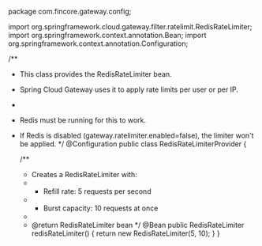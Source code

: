 package com.fincore.gateway.config;

import org.springframework.cloud.gateway.filter.ratelimit.RedisRateLimiter;
import org.springframework.context.annotation.Bean;
import org.springframework.context.annotation.Configuration;

/**
 * This class provides the RedisRateLimiter bean.
 * Spring Cloud Gateway uses it to apply rate limits per user or per IP.
 *
 * Redis must be running for this to work.
 * If Redis is disabled (gateway.ratelimiter.enabled=false), the limiter won't be applied.
 */
@Configuration
public class RedisRateLimiterProvider {

    /**
     * Creates a RedisRateLimiter with:
     *  - Refill rate: 5 requests per second
     *  - Burst capacity: 10 requests at once
     *
     * @return RedisRateLimiter bean
     */
    @Bean
    public RedisRateLimiter redisRateLimiter() {
        return new RedisRateLimiter(5, 10);
    }
}